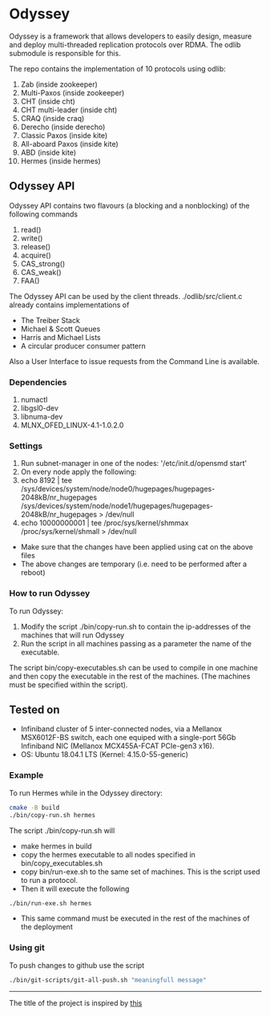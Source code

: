 # Odyssey

Odyssey is a framework that allows developers to easily design, 
measure and deploy 
multi-threaded replication protocols over RDMA.
The odlib submodule is responsible for this.

The repo contains the implementation of 10 protocols using odlib:
1. Zab (inside zookeeper)
2. Multi-Paxos (inside zookeeper)
3. CHT (inside cht) 
4. CHT multi-leader (inside cht)
5. CRAQ (inside craq)
6. Derecho (inside derecho)
7. Classic Paxos (inside kite)
8. All-aboard Paxos (inside kite)
9. ABD (inside kite)
10. Hermes (inside hermes) 

## Odyssey API
Odyssey API contains two flavours (a blocking and a nonblocking) of the following commands
1. read()
2. write()
3. release()
4. acquire()
5. CAS_strong()
6. CAS_weak()
7. FAA()

The Odyssey API can be used by the client threads.
./odlib/src/client.c already contains implementations of
* The Treiber Stack
* Michael & Scott Queues
* Harris and Michael Lists
* A circular producer consumer pattern

Also a User Interface to issue requests from the Command Line is available.


### Dependencies
1. numactl
2. libgsl0-dev
3. libnuma-dev
4. MLNX_OFED_LINUX-4.1-1.0.2.0

### Settings
1. Run subnet-manager in one of the nodes: '/etc/init.d/opensmd start'
2. On every node apply the following:
3. echo 8192 | tee /sys/devices/system/node/node0/hugepages/hugepages-2048kB/nr_hugepages /sys/devices/system/node/node1/hugepages/hugepages-2048kB/nr_hugepages > /dev/null
4. echo 10000000001 | tee /proc/sys/kernel/shmmax /proc/sys/kernel/shmall > /dev/null
 * Make sure that the changes have been applied using cat on the above files
 * The above changes are temporary (i.e. need to be performed after a reboot)


### How to run Odyssey
To run Odyssey:
1. Modify the script ./bin/copy-run.sh to contain the ip-addresses of the machines that will run Odyssey
2. Run the script in all machines passing as a parameter the name of the executable.

The script bin/copy-executables.sh  can be used to compile in one 
machine and then copy the executable in the rest of the machines. 
(The machines must be specified within the script).


## Tested on
* Infiniband cluster of 5 inter-connected nodes, via a Mellanox MSX6012F-BS switch, each one equiped with a single-port 56Gb Infiniband NIC (Mellanox MCX455A-FCAT PCIe-gen3 x16).
* OS: Ubuntu 18.04.1 LTS (Kernel: 4.15.0-55-generic)


### Example

To run Hermes while in the Odyssey directory:

```sh
cmake -B build
./bin/copy-run.sh hermes
```

The script ./bin/copy-run.sh will
* make hermes in build
* copy the hermes executable to all nodes specified in bin/copy_executables.sh
* copy bin/run-exe.sh to the same set of machines. This is the script used to run a protocol.
* Then it will execute the following
```sh
./bin/run-exe.sh hermes
```
* This same command must be executed in the rest of the machines of the deployment

### Using git
To push changes to github use the script
```sh
./bin/git-scripts/git-all-push.sh "meaningfull message"
```

--------------------------------------------------------------
The title of the project is inspired by [this](
https://www.youtube.com/watch?v=NQBFCaQPtEs)
